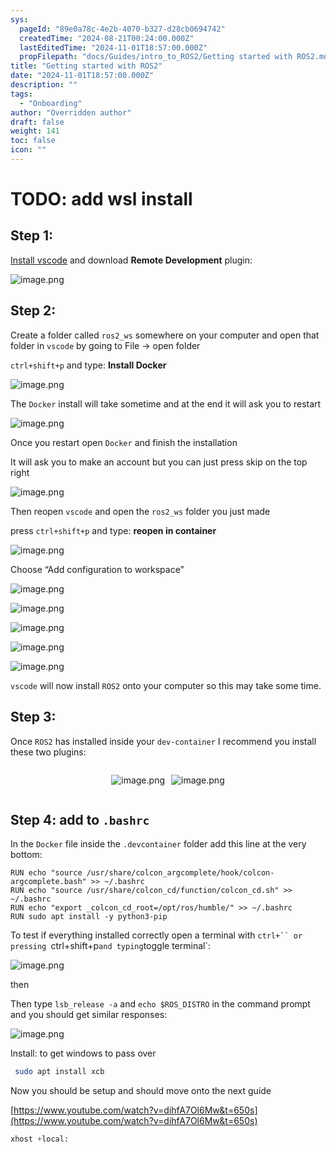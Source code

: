 ```yaml
---
sys:
  pageId: "89e0a78c-4e2b-4070-b327-d28cb0694742"
  createdTime: "2024-08-21T00:24:00.000Z"
  lastEditedTime: "2024-11-01T18:57:00.000Z"
  propFilepath: "docs/Guides/intro_to_ROS2/Getting started with ROS2.md"
title: "Getting started with ROS2"
date: "2024-11-01T18:57:00.000Z"
description: ""
tags:
  - "Onboarding"
author: "Overridden author"
draft: false
weight: 141
toc: false
icon: ""
---
```


# TODO: add wsl install

## Step 1:

[Install vscode](https://code.visualstudio.com/download) and download **Remote Development** plugin:

![image.png](https://prod-files-secure.s3.us-west-2.amazonaws.com/d518164a-d88e-44d1-a4ee-3adb3bd8bce0/efb52993-1881-4a40-b95e-6f020334f022/image.png?X-Amz-Algorithm=AWS4-HMAC-SHA256&X-Amz-Content-Sha256=UNSIGNED-PAYLOAD&X-Amz-Credential=ASIAZI2LB4667MTL6OOA%2F20250409%2Fus-west-2%2Fs3%2Faws4_request&X-Amz-Date=20250409T081221Z&X-Amz-Expires=3600&X-Amz-Security-Token=IQoJb3JpZ2luX2VjEBAaCXVzLXdlc3QtMiJGMEQCIBybXTnk8kX%2FU2LVXgsbREBYuPLONaZcmyp2P%2BlqJtqqAiBXWvvNeyiwTQoBfUEw57XbzRnHhiIYKUT%2FR2Pl4dmq1yqIBAiJ%2F%2F%2F%2F%2F%2F%2F%2F%2F%2F8BEAAaDDYzNzQyMzE4MzgwNSIMPvUUuqEPrpwj%2FL8ZKtwDOUeoKwYjunvP0dUY3ysl9j1hlYJQSNlDC7Agesv38NXHhxPw2yOs6bgQfi8aWHteWePck7v6kh7P0SUIlUxFtttv1L%2FoYiL5nvdQoqQXu1YISmGiHU35267BB%2FVDKXEhx3zKkyJZXGwA4F2xK%2BRuB%2BeG%2FSPLBkpr7GPiaE%2BbNHUc29%2BvoiQDlxAvSyrJulIgfpxsjRcKJOTwKXTWe9nCDHykANi8n%2BHjyib7YvrDD12L1dwa%2BcV6%2Fo5TwblaKObM%2BBYLxVRXJvpGJ040IXWu6pxkYyrzlcVrO7u1ngRsSsfMx7JAbcS8O7vGqxEadz2P2y9NjMPIb7HLKNcgrcFMphXkoCobL%2F0VEFmWT9CQe4Wu0LcOrnughxGul08aqOT3OFJy9h9WV6oZcTidm%2B7ygtVR%2BVZW6%2FRou8u99o60Zqsl9D4OM%2FoujjqQ1cQu51xylNgbjs2rKmwMorIRCIyQbg%2FtNVXrnYR1d9DlIu%2FTc7xFuOPXaB2WKTa%2B6uEcvX5bPqavpr5fxJpl9g6ol3ExNkHxHTeBNOGIwAeRFiPSrswOYQ1OdrGF0%2BQFOcAH%2BBnxnZc7VmRHM0f%2FiNAlGyijLi%2FTpxWj0D4JGCo4CKPqbwgwgtORLdbCxw28z3YwucrYvwY6pgHU2zPsmYUBVhjHQBx3TatHAoELSmd9%2FirYIVOSPF4Maoe8fSsdc6%2F0T8v5gloEwoC%2BQfo4NX6MgNUN8AZb%2FdUXcPHJNWdK3by3v8Vk%2Bq62hEUGu%2B3QlJocPhtTQPr19c4Sg3yxIibEsA0odFpKDYcQSNvHBqQCo9ookCVu03jrBHPCHQ9wftjvCdRhG9Qk7AD7UskBDe7eB7qxnf3oodlP8GSAwVeW&X-Amz-Signature=358becb3952b79e0312ab997449db3d1056f74099ae236b0c6da7c0d7d38390b&X-Amz-SignedHeaders=host&x-id=GetObject)

## Step 2:

Create a folder called `ros2_ws` somewhere on your computer and open that folder in `vscode` by going to File → open folder 

`ctrl+shift+p` and type: **Install Docker**

![image.png](https://prod-files-secure.s3.us-west-2.amazonaws.com/d518164a-d88e-44d1-a4ee-3adb3bd8bce0/2269dc0e-1cd5-47ff-bceb-c04ad9b2eab0/image.png?X-Amz-Algorithm=AWS4-HMAC-SHA256&X-Amz-Content-Sha256=UNSIGNED-PAYLOAD&X-Amz-Credential=ASIAZI2LB4667MTL6OOA%2F20250409%2Fus-west-2%2Fs3%2Faws4_request&X-Amz-Date=20250409T081221Z&X-Amz-Expires=3600&X-Amz-Security-Token=IQoJb3JpZ2luX2VjEBAaCXVzLXdlc3QtMiJGMEQCIBybXTnk8kX%2FU2LVXgsbREBYuPLONaZcmyp2P%2BlqJtqqAiBXWvvNeyiwTQoBfUEw57XbzRnHhiIYKUT%2FR2Pl4dmq1yqIBAiJ%2F%2F%2F%2F%2F%2F%2F%2F%2F%2F8BEAAaDDYzNzQyMzE4MzgwNSIMPvUUuqEPrpwj%2FL8ZKtwDOUeoKwYjunvP0dUY3ysl9j1hlYJQSNlDC7Agesv38NXHhxPw2yOs6bgQfi8aWHteWePck7v6kh7P0SUIlUxFtttv1L%2FoYiL5nvdQoqQXu1YISmGiHU35267BB%2FVDKXEhx3zKkyJZXGwA4F2xK%2BRuB%2BeG%2FSPLBkpr7GPiaE%2BbNHUc29%2BvoiQDlxAvSyrJulIgfpxsjRcKJOTwKXTWe9nCDHykANi8n%2BHjyib7YvrDD12L1dwa%2BcV6%2Fo5TwblaKObM%2BBYLxVRXJvpGJ040IXWu6pxkYyrzlcVrO7u1ngRsSsfMx7JAbcS8O7vGqxEadz2P2y9NjMPIb7HLKNcgrcFMphXkoCobL%2F0VEFmWT9CQe4Wu0LcOrnughxGul08aqOT3OFJy9h9WV6oZcTidm%2B7ygtVR%2BVZW6%2FRou8u99o60Zqsl9D4OM%2FoujjqQ1cQu51xylNgbjs2rKmwMorIRCIyQbg%2FtNVXrnYR1d9DlIu%2FTc7xFuOPXaB2WKTa%2B6uEcvX5bPqavpr5fxJpl9g6ol3ExNkHxHTeBNOGIwAeRFiPSrswOYQ1OdrGF0%2BQFOcAH%2BBnxnZc7VmRHM0f%2FiNAlGyijLi%2FTpxWj0D4JGCo4CKPqbwgwgtORLdbCxw28z3YwucrYvwY6pgHU2zPsmYUBVhjHQBx3TatHAoELSmd9%2FirYIVOSPF4Maoe8fSsdc6%2F0T8v5gloEwoC%2BQfo4NX6MgNUN8AZb%2FdUXcPHJNWdK3by3v8Vk%2Bq62hEUGu%2B3QlJocPhtTQPr19c4Sg3yxIibEsA0odFpKDYcQSNvHBqQCo9ookCVu03jrBHPCHQ9wftjvCdRhG9Qk7AD7UskBDe7eB7qxnf3oodlP8GSAwVeW&X-Amz-Signature=f09a9590d60ecd5a26fddfb7e53cc67375f776be21e5480d2017f63aa9140f3f&X-Amz-SignedHeaders=host&x-id=GetObject)

The `Docker` install will take sometime and at the end it will ask you to restart

![image.png](https://prod-files-secure.s3.us-west-2.amazonaws.com/d518164a-d88e-44d1-a4ee-3adb3bd8bce0/ed233f78-be33-4b1f-b89c-9c346c0e961e/image.png?X-Amz-Algorithm=AWS4-HMAC-SHA256&X-Amz-Content-Sha256=UNSIGNED-PAYLOAD&X-Amz-Credential=ASIAZI2LB4667MTL6OOA%2F20250409%2Fus-west-2%2Fs3%2Faws4_request&X-Amz-Date=20250409T081221Z&X-Amz-Expires=3600&X-Amz-Security-Token=IQoJb3JpZ2luX2VjEBAaCXVzLXdlc3QtMiJGMEQCIBybXTnk8kX%2FU2LVXgsbREBYuPLONaZcmyp2P%2BlqJtqqAiBXWvvNeyiwTQoBfUEw57XbzRnHhiIYKUT%2FR2Pl4dmq1yqIBAiJ%2F%2F%2F%2F%2F%2F%2F%2F%2F%2F8BEAAaDDYzNzQyMzE4MzgwNSIMPvUUuqEPrpwj%2FL8ZKtwDOUeoKwYjunvP0dUY3ysl9j1hlYJQSNlDC7Agesv38NXHhxPw2yOs6bgQfi8aWHteWePck7v6kh7P0SUIlUxFtttv1L%2FoYiL5nvdQoqQXu1YISmGiHU35267BB%2FVDKXEhx3zKkyJZXGwA4F2xK%2BRuB%2BeG%2FSPLBkpr7GPiaE%2BbNHUc29%2BvoiQDlxAvSyrJulIgfpxsjRcKJOTwKXTWe9nCDHykANi8n%2BHjyib7YvrDD12L1dwa%2BcV6%2Fo5TwblaKObM%2BBYLxVRXJvpGJ040IXWu6pxkYyrzlcVrO7u1ngRsSsfMx7JAbcS8O7vGqxEadz2P2y9NjMPIb7HLKNcgrcFMphXkoCobL%2F0VEFmWT9CQe4Wu0LcOrnughxGul08aqOT3OFJy9h9WV6oZcTidm%2B7ygtVR%2BVZW6%2FRou8u99o60Zqsl9D4OM%2FoujjqQ1cQu51xylNgbjs2rKmwMorIRCIyQbg%2FtNVXrnYR1d9DlIu%2FTc7xFuOPXaB2WKTa%2B6uEcvX5bPqavpr5fxJpl9g6ol3ExNkHxHTeBNOGIwAeRFiPSrswOYQ1OdrGF0%2BQFOcAH%2BBnxnZc7VmRHM0f%2FiNAlGyijLi%2FTpxWj0D4JGCo4CKPqbwgwgtORLdbCxw28z3YwucrYvwY6pgHU2zPsmYUBVhjHQBx3TatHAoELSmd9%2FirYIVOSPF4Maoe8fSsdc6%2F0T8v5gloEwoC%2BQfo4NX6MgNUN8AZb%2FdUXcPHJNWdK3by3v8Vk%2Bq62hEUGu%2B3QlJocPhtTQPr19c4Sg3yxIibEsA0odFpKDYcQSNvHBqQCo9ookCVu03jrBHPCHQ9wftjvCdRhG9Qk7AD7UskBDe7eB7qxnf3oodlP8GSAwVeW&X-Amz-Signature=5d0904ba57645241c05e6ad80541c10d2a54de4644cf154bc701fd05e8a991ca&X-Amz-SignedHeaders=host&x-id=GetObject)

Once you restart open `Docker` and finish the installation

It will ask you to make an account but you can just press skip on the top right

![image.png](https://prod-files-secure.s3.us-west-2.amazonaws.com/d518164a-d88e-44d1-a4ee-3adb3bd8bce0/21010ad9-1659-4fd9-9f59-9932a09b2a3d/image.png?X-Amz-Algorithm=AWS4-HMAC-SHA256&X-Amz-Content-Sha256=UNSIGNED-PAYLOAD&X-Amz-Credential=ASIAZI2LB4667MTL6OOA%2F20250409%2Fus-west-2%2Fs3%2Faws4_request&X-Amz-Date=20250409T081221Z&X-Amz-Expires=3600&X-Amz-Security-Token=IQoJb3JpZ2luX2VjEBAaCXVzLXdlc3QtMiJGMEQCIBybXTnk8kX%2FU2LVXgsbREBYuPLONaZcmyp2P%2BlqJtqqAiBXWvvNeyiwTQoBfUEw57XbzRnHhiIYKUT%2FR2Pl4dmq1yqIBAiJ%2F%2F%2F%2F%2F%2F%2F%2F%2F%2F8BEAAaDDYzNzQyMzE4MzgwNSIMPvUUuqEPrpwj%2FL8ZKtwDOUeoKwYjunvP0dUY3ysl9j1hlYJQSNlDC7Agesv38NXHhxPw2yOs6bgQfi8aWHteWePck7v6kh7P0SUIlUxFtttv1L%2FoYiL5nvdQoqQXu1YISmGiHU35267BB%2FVDKXEhx3zKkyJZXGwA4F2xK%2BRuB%2BeG%2FSPLBkpr7GPiaE%2BbNHUc29%2BvoiQDlxAvSyrJulIgfpxsjRcKJOTwKXTWe9nCDHykANi8n%2BHjyib7YvrDD12L1dwa%2BcV6%2Fo5TwblaKObM%2BBYLxVRXJvpGJ040IXWu6pxkYyrzlcVrO7u1ngRsSsfMx7JAbcS8O7vGqxEadz2P2y9NjMPIb7HLKNcgrcFMphXkoCobL%2F0VEFmWT9CQe4Wu0LcOrnughxGul08aqOT3OFJy9h9WV6oZcTidm%2B7ygtVR%2BVZW6%2FRou8u99o60Zqsl9D4OM%2FoujjqQ1cQu51xylNgbjs2rKmwMorIRCIyQbg%2FtNVXrnYR1d9DlIu%2FTc7xFuOPXaB2WKTa%2B6uEcvX5bPqavpr5fxJpl9g6ol3ExNkHxHTeBNOGIwAeRFiPSrswOYQ1OdrGF0%2BQFOcAH%2BBnxnZc7VmRHM0f%2FiNAlGyijLi%2FTpxWj0D4JGCo4CKPqbwgwgtORLdbCxw28z3YwucrYvwY6pgHU2zPsmYUBVhjHQBx3TatHAoELSmd9%2FirYIVOSPF4Maoe8fSsdc6%2F0T8v5gloEwoC%2BQfo4NX6MgNUN8AZb%2FdUXcPHJNWdK3by3v8Vk%2Bq62hEUGu%2B3QlJocPhtTQPr19c4Sg3yxIibEsA0odFpKDYcQSNvHBqQCo9ookCVu03jrBHPCHQ9wftjvCdRhG9Qk7AD7UskBDe7eB7qxnf3oodlP8GSAwVeW&X-Amz-Signature=c662f39b9a8492a479a8dd880c7f45751db672be3c654c1ae50ce166688901a3&X-Amz-SignedHeaders=host&x-id=GetObject)

Then reopen `vscode` and open the `ros2_ws` folder you just made

press `ctrl+shift+p` and type: **reopen in container**

![image.png](https://prod-files-secure.s3.us-west-2.amazonaws.com/d518164a-d88e-44d1-a4ee-3adb3bd8bce0/4e93b8c2-41ad-488c-8095-c74205196118/image.png?X-Amz-Algorithm=AWS4-HMAC-SHA256&X-Amz-Content-Sha256=UNSIGNED-PAYLOAD&X-Amz-Credential=ASIAZI2LB4667MTL6OOA%2F20250409%2Fus-west-2%2Fs3%2Faws4_request&X-Amz-Date=20250409T081221Z&X-Amz-Expires=3600&X-Amz-Security-Token=IQoJb3JpZ2luX2VjEBAaCXVzLXdlc3QtMiJGMEQCIBybXTnk8kX%2FU2LVXgsbREBYuPLONaZcmyp2P%2BlqJtqqAiBXWvvNeyiwTQoBfUEw57XbzRnHhiIYKUT%2FR2Pl4dmq1yqIBAiJ%2F%2F%2F%2F%2F%2F%2F%2F%2F%2F8BEAAaDDYzNzQyMzE4MzgwNSIMPvUUuqEPrpwj%2FL8ZKtwDOUeoKwYjunvP0dUY3ysl9j1hlYJQSNlDC7Agesv38NXHhxPw2yOs6bgQfi8aWHteWePck7v6kh7P0SUIlUxFtttv1L%2FoYiL5nvdQoqQXu1YISmGiHU35267BB%2FVDKXEhx3zKkyJZXGwA4F2xK%2BRuB%2BeG%2FSPLBkpr7GPiaE%2BbNHUc29%2BvoiQDlxAvSyrJulIgfpxsjRcKJOTwKXTWe9nCDHykANi8n%2BHjyib7YvrDD12L1dwa%2BcV6%2Fo5TwblaKObM%2BBYLxVRXJvpGJ040IXWu6pxkYyrzlcVrO7u1ngRsSsfMx7JAbcS8O7vGqxEadz2P2y9NjMPIb7HLKNcgrcFMphXkoCobL%2F0VEFmWT9CQe4Wu0LcOrnughxGul08aqOT3OFJy9h9WV6oZcTidm%2B7ygtVR%2BVZW6%2FRou8u99o60Zqsl9D4OM%2FoujjqQ1cQu51xylNgbjs2rKmwMorIRCIyQbg%2FtNVXrnYR1d9DlIu%2FTc7xFuOPXaB2WKTa%2B6uEcvX5bPqavpr5fxJpl9g6ol3ExNkHxHTeBNOGIwAeRFiPSrswOYQ1OdrGF0%2BQFOcAH%2BBnxnZc7VmRHM0f%2FiNAlGyijLi%2FTpxWj0D4JGCo4CKPqbwgwgtORLdbCxw28z3YwucrYvwY6pgHU2zPsmYUBVhjHQBx3TatHAoELSmd9%2FirYIVOSPF4Maoe8fSsdc6%2F0T8v5gloEwoC%2BQfo4NX6MgNUN8AZb%2FdUXcPHJNWdK3by3v8Vk%2Bq62hEUGu%2B3QlJocPhtTQPr19c4Sg3yxIibEsA0odFpKDYcQSNvHBqQCo9ookCVu03jrBHPCHQ9wftjvCdRhG9Qk7AD7UskBDe7eB7qxnf3oodlP8GSAwVeW&X-Amz-Signature=62264753998440520d46fd0b0cdf62274e4aea49428d53ce2e464193ca044dc1&X-Amz-SignedHeaders=host&x-id=GetObject)

Choose “Add configuration to workspace”

![image.png](https://prod-files-secure.s3.us-west-2.amazonaws.com/d518164a-d88e-44d1-a4ee-3adb3bd8bce0/9560b282-5060-4989-ba37-97e7b2c22476/image.png?X-Amz-Algorithm=AWS4-HMAC-SHA256&X-Amz-Content-Sha256=UNSIGNED-PAYLOAD&X-Amz-Credential=ASIAZI2LB4667MTL6OOA%2F20250409%2Fus-west-2%2Fs3%2Faws4_request&X-Amz-Date=20250409T081221Z&X-Amz-Expires=3600&X-Amz-Security-Token=IQoJb3JpZ2luX2VjEBAaCXVzLXdlc3QtMiJGMEQCIBybXTnk8kX%2FU2LVXgsbREBYuPLONaZcmyp2P%2BlqJtqqAiBXWvvNeyiwTQoBfUEw57XbzRnHhiIYKUT%2FR2Pl4dmq1yqIBAiJ%2F%2F%2F%2F%2F%2F%2F%2F%2F%2F8BEAAaDDYzNzQyMzE4MzgwNSIMPvUUuqEPrpwj%2FL8ZKtwDOUeoKwYjunvP0dUY3ysl9j1hlYJQSNlDC7Agesv38NXHhxPw2yOs6bgQfi8aWHteWePck7v6kh7P0SUIlUxFtttv1L%2FoYiL5nvdQoqQXu1YISmGiHU35267BB%2FVDKXEhx3zKkyJZXGwA4F2xK%2BRuB%2BeG%2FSPLBkpr7GPiaE%2BbNHUc29%2BvoiQDlxAvSyrJulIgfpxsjRcKJOTwKXTWe9nCDHykANi8n%2BHjyib7YvrDD12L1dwa%2BcV6%2Fo5TwblaKObM%2BBYLxVRXJvpGJ040IXWu6pxkYyrzlcVrO7u1ngRsSsfMx7JAbcS8O7vGqxEadz2P2y9NjMPIb7HLKNcgrcFMphXkoCobL%2F0VEFmWT9CQe4Wu0LcOrnughxGul08aqOT3OFJy9h9WV6oZcTidm%2B7ygtVR%2BVZW6%2FRou8u99o60Zqsl9D4OM%2FoujjqQ1cQu51xylNgbjs2rKmwMorIRCIyQbg%2FtNVXrnYR1d9DlIu%2FTc7xFuOPXaB2WKTa%2B6uEcvX5bPqavpr5fxJpl9g6ol3ExNkHxHTeBNOGIwAeRFiPSrswOYQ1OdrGF0%2BQFOcAH%2BBnxnZc7VmRHM0f%2FiNAlGyijLi%2FTpxWj0D4JGCo4CKPqbwgwgtORLdbCxw28z3YwucrYvwY6pgHU2zPsmYUBVhjHQBx3TatHAoELSmd9%2FirYIVOSPF4Maoe8fSsdc6%2F0T8v5gloEwoC%2BQfo4NX6MgNUN8AZb%2FdUXcPHJNWdK3by3v8Vk%2Bq62hEUGu%2B3QlJocPhtTQPr19c4Sg3yxIibEsA0odFpKDYcQSNvHBqQCo9ookCVu03jrBHPCHQ9wftjvCdRhG9Qk7AD7UskBDe7eB7qxnf3oodlP8GSAwVeW&X-Amz-Signature=8caee461ccaaf23ae8f25ffa331840ed22541d18c0fd8578d8c93732432736e3&X-Amz-SignedHeaders=host&x-id=GetObject)

![image.png](https://prod-files-secure.s3.us-west-2.amazonaws.com/d518164a-d88e-44d1-a4ee-3adb3bd8bce0/2ee63f81-886b-48e8-a553-dc6e5eac99e4/image.png?X-Amz-Algorithm=AWS4-HMAC-SHA256&X-Amz-Content-Sha256=UNSIGNED-PAYLOAD&X-Amz-Credential=ASIAZI2LB4667MTL6OOA%2F20250409%2Fus-west-2%2Fs3%2Faws4_request&X-Amz-Date=20250409T081221Z&X-Amz-Expires=3600&X-Amz-Security-Token=IQoJb3JpZ2luX2VjEBAaCXVzLXdlc3QtMiJGMEQCIBybXTnk8kX%2FU2LVXgsbREBYuPLONaZcmyp2P%2BlqJtqqAiBXWvvNeyiwTQoBfUEw57XbzRnHhiIYKUT%2FR2Pl4dmq1yqIBAiJ%2F%2F%2F%2F%2F%2F%2F%2F%2F%2F8BEAAaDDYzNzQyMzE4MzgwNSIMPvUUuqEPrpwj%2FL8ZKtwDOUeoKwYjunvP0dUY3ysl9j1hlYJQSNlDC7Agesv38NXHhxPw2yOs6bgQfi8aWHteWePck7v6kh7P0SUIlUxFtttv1L%2FoYiL5nvdQoqQXu1YISmGiHU35267BB%2FVDKXEhx3zKkyJZXGwA4F2xK%2BRuB%2BeG%2FSPLBkpr7GPiaE%2BbNHUc29%2BvoiQDlxAvSyrJulIgfpxsjRcKJOTwKXTWe9nCDHykANi8n%2BHjyib7YvrDD12L1dwa%2BcV6%2Fo5TwblaKObM%2BBYLxVRXJvpGJ040IXWu6pxkYyrzlcVrO7u1ngRsSsfMx7JAbcS8O7vGqxEadz2P2y9NjMPIb7HLKNcgrcFMphXkoCobL%2F0VEFmWT9CQe4Wu0LcOrnughxGul08aqOT3OFJy9h9WV6oZcTidm%2B7ygtVR%2BVZW6%2FRou8u99o60Zqsl9D4OM%2FoujjqQ1cQu51xylNgbjs2rKmwMorIRCIyQbg%2FtNVXrnYR1d9DlIu%2FTc7xFuOPXaB2WKTa%2B6uEcvX5bPqavpr5fxJpl9g6ol3ExNkHxHTeBNOGIwAeRFiPSrswOYQ1OdrGF0%2BQFOcAH%2BBnxnZc7VmRHM0f%2FiNAlGyijLi%2FTpxWj0D4JGCo4CKPqbwgwgtORLdbCxw28z3YwucrYvwY6pgHU2zPsmYUBVhjHQBx3TatHAoELSmd9%2FirYIVOSPF4Maoe8fSsdc6%2F0T8v5gloEwoC%2BQfo4NX6MgNUN8AZb%2FdUXcPHJNWdK3by3v8Vk%2Bq62hEUGu%2B3QlJocPhtTQPr19c4Sg3yxIibEsA0odFpKDYcQSNvHBqQCo9ookCVu03jrBHPCHQ9wftjvCdRhG9Qk7AD7UskBDe7eB7qxnf3oodlP8GSAwVeW&X-Amz-Signature=dd519992afa0f6a69ebde73d34191f62079a801e0a67bd7b1e92fcde52eac80b&X-Amz-SignedHeaders=host&x-id=GetObject)

![image.png](https://prod-files-secure.s3.us-west-2.amazonaws.com/d518164a-d88e-44d1-a4ee-3adb3bd8bce0/ae1580b2-b048-407e-aed9-b584224a7a04/image.png?X-Amz-Algorithm=AWS4-HMAC-SHA256&X-Amz-Content-Sha256=UNSIGNED-PAYLOAD&X-Amz-Credential=ASIAZI2LB4667MTL6OOA%2F20250409%2Fus-west-2%2Fs3%2Faws4_request&X-Amz-Date=20250409T081221Z&X-Amz-Expires=3600&X-Amz-Security-Token=IQoJb3JpZ2luX2VjEBAaCXVzLXdlc3QtMiJGMEQCIBybXTnk8kX%2FU2LVXgsbREBYuPLONaZcmyp2P%2BlqJtqqAiBXWvvNeyiwTQoBfUEw57XbzRnHhiIYKUT%2FR2Pl4dmq1yqIBAiJ%2F%2F%2F%2F%2F%2F%2F%2F%2F%2F8BEAAaDDYzNzQyMzE4MzgwNSIMPvUUuqEPrpwj%2FL8ZKtwDOUeoKwYjunvP0dUY3ysl9j1hlYJQSNlDC7Agesv38NXHhxPw2yOs6bgQfi8aWHteWePck7v6kh7P0SUIlUxFtttv1L%2FoYiL5nvdQoqQXu1YISmGiHU35267BB%2FVDKXEhx3zKkyJZXGwA4F2xK%2BRuB%2BeG%2FSPLBkpr7GPiaE%2BbNHUc29%2BvoiQDlxAvSyrJulIgfpxsjRcKJOTwKXTWe9nCDHykANi8n%2BHjyib7YvrDD12L1dwa%2BcV6%2Fo5TwblaKObM%2BBYLxVRXJvpGJ040IXWu6pxkYyrzlcVrO7u1ngRsSsfMx7JAbcS8O7vGqxEadz2P2y9NjMPIb7HLKNcgrcFMphXkoCobL%2F0VEFmWT9CQe4Wu0LcOrnughxGul08aqOT3OFJy9h9WV6oZcTidm%2B7ygtVR%2BVZW6%2FRou8u99o60Zqsl9D4OM%2FoujjqQ1cQu51xylNgbjs2rKmwMorIRCIyQbg%2FtNVXrnYR1d9DlIu%2FTc7xFuOPXaB2WKTa%2B6uEcvX5bPqavpr5fxJpl9g6ol3ExNkHxHTeBNOGIwAeRFiPSrswOYQ1OdrGF0%2BQFOcAH%2BBnxnZc7VmRHM0f%2FiNAlGyijLi%2FTpxWj0D4JGCo4CKPqbwgwgtORLdbCxw28z3YwucrYvwY6pgHU2zPsmYUBVhjHQBx3TatHAoELSmd9%2FirYIVOSPF4Maoe8fSsdc6%2F0T8v5gloEwoC%2BQfo4NX6MgNUN8AZb%2FdUXcPHJNWdK3by3v8Vk%2Bq62hEUGu%2B3QlJocPhtTQPr19c4Sg3yxIibEsA0odFpKDYcQSNvHBqQCo9ookCVu03jrBHPCHQ9wftjvCdRhG9Qk7AD7UskBDe7eB7qxnf3oodlP8GSAwVeW&X-Amz-Signature=273403107b06f3b32bbd490ac85c68a90514db47d4ff63887fa4eaf7fcb6fc08&X-Amz-SignedHeaders=host&x-id=GetObject)

![image.png](https://prod-files-secure.s3.us-west-2.amazonaws.com/d518164a-d88e-44d1-a4ee-3adb3bd8bce0/53255b28-f75e-430f-b9e3-c0ac8577e42b/image.png?X-Amz-Algorithm=AWS4-HMAC-SHA256&X-Amz-Content-Sha256=UNSIGNED-PAYLOAD&X-Amz-Credential=ASIAZI2LB4667MTL6OOA%2F20250409%2Fus-west-2%2Fs3%2Faws4_request&X-Amz-Date=20250409T081221Z&X-Amz-Expires=3600&X-Amz-Security-Token=IQoJb3JpZ2luX2VjEBAaCXVzLXdlc3QtMiJGMEQCIBybXTnk8kX%2FU2LVXgsbREBYuPLONaZcmyp2P%2BlqJtqqAiBXWvvNeyiwTQoBfUEw57XbzRnHhiIYKUT%2FR2Pl4dmq1yqIBAiJ%2F%2F%2F%2F%2F%2F%2F%2F%2F%2F8BEAAaDDYzNzQyMzE4MzgwNSIMPvUUuqEPrpwj%2FL8ZKtwDOUeoKwYjunvP0dUY3ysl9j1hlYJQSNlDC7Agesv38NXHhxPw2yOs6bgQfi8aWHteWePck7v6kh7P0SUIlUxFtttv1L%2FoYiL5nvdQoqQXu1YISmGiHU35267BB%2FVDKXEhx3zKkyJZXGwA4F2xK%2BRuB%2BeG%2FSPLBkpr7GPiaE%2BbNHUc29%2BvoiQDlxAvSyrJulIgfpxsjRcKJOTwKXTWe9nCDHykANi8n%2BHjyib7YvrDD12L1dwa%2BcV6%2Fo5TwblaKObM%2BBYLxVRXJvpGJ040IXWu6pxkYyrzlcVrO7u1ngRsSsfMx7JAbcS8O7vGqxEadz2P2y9NjMPIb7HLKNcgrcFMphXkoCobL%2F0VEFmWT9CQe4Wu0LcOrnughxGul08aqOT3OFJy9h9WV6oZcTidm%2B7ygtVR%2BVZW6%2FRou8u99o60Zqsl9D4OM%2FoujjqQ1cQu51xylNgbjs2rKmwMorIRCIyQbg%2FtNVXrnYR1d9DlIu%2FTc7xFuOPXaB2WKTa%2B6uEcvX5bPqavpr5fxJpl9g6ol3ExNkHxHTeBNOGIwAeRFiPSrswOYQ1OdrGF0%2BQFOcAH%2BBnxnZc7VmRHM0f%2FiNAlGyijLi%2FTpxWj0D4JGCo4CKPqbwgwgtORLdbCxw28z3YwucrYvwY6pgHU2zPsmYUBVhjHQBx3TatHAoELSmd9%2FirYIVOSPF4Maoe8fSsdc6%2F0T8v5gloEwoC%2BQfo4NX6MgNUN8AZb%2FdUXcPHJNWdK3by3v8Vk%2Bq62hEUGu%2B3QlJocPhtTQPr19c4Sg3yxIibEsA0odFpKDYcQSNvHBqQCo9ookCVu03jrBHPCHQ9wftjvCdRhG9Qk7AD7UskBDe7eB7qxnf3oodlP8GSAwVeW&X-Amz-Signature=47a440a2629a8d7ca0e8b58f6a3ead29b89de75c3c6670c2270c243297f5e714&X-Amz-SignedHeaders=host&x-id=GetObject)

![image.png](https://prod-files-secure.s3.us-west-2.amazonaws.com/d518164a-d88e-44d1-a4ee-3adb3bd8bce0/7c562767-5af9-4ffb-97d1-327bcdf4ee00/image.png?X-Amz-Algorithm=AWS4-HMAC-SHA256&X-Amz-Content-Sha256=UNSIGNED-PAYLOAD&X-Amz-Credential=ASIAZI2LB4667MTL6OOA%2F20250409%2Fus-west-2%2Fs3%2Faws4_request&X-Amz-Date=20250409T081221Z&X-Amz-Expires=3600&X-Amz-Security-Token=IQoJb3JpZ2luX2VjEBAaCXVzLXdlc3QtMiJGMEQCIBybXTnk8kX%2FU2LVXgsbREBYuPLONaZcmyp2P%2BlqJtqqAiBXWvvNeyiwTQoBfUEw57XbzRnHhiIYKUT%2FR2Pl4dmq1yqIBAiJ%2F%2F%2F%2F%2F%2F%2F%2F%2F%2F8BEAAaDDYzNzQyMzE4MzgwNSIMPvUUuqEPrpwj%2FL8ZKtwDOUeoKwYjunvP0dUY3ysl9j1hlYJQSNlDC7Agesv38NXHhxPw2yOs6bgQfi8aWHteWePck7v6kh7P0SUIlUxFtttv1L%2FoYiL5nvdQoqQXu1YISmGiHU35267BB%2FVDKXEhx3zKkyJZXGwA4F2xK%2BRuB%2BeG%2FSPLBkpr7GPiaE%2BbNHUc29%2BvoiQDlxAvSyrJulIgfpxsjRcKJOTwKXTWe9nCDHykANi8n%2BHjyib7YvrDD12L1dwa%2BcV6%2Fo5TwblaKObM%2BBYLxVRXJvpGJ040IXWu6pxkYyrzlcVrO7u1ngRsSsfMx7JAbcS8O7vGqxEadz2P2y9NjMPIb7HLKNcgrcFMphXkoCobL%2F0VEFmWT9CQe4Wu0LcOrnughxGul08aqOT3OFJy9h9WV6oZcTidm%2B7ygtVR%2BVZW6%2FRou8u99o60Zqsl9D4OM%2FoujjqQ1cQu51xylNgbjs2rKmwMorIRCIyQbg%2FtNVXrnYR1d9DlIu%2FTc7xFuOPXaB2WKTa%2B6uEcvX5bPqavpr5fxJpl9g6ol3ExNkHxHTeBNOGIwAeRFiPSrswOYQ1OdrGF0%2BQFOcAH%2BBnxnZc7VmRHM0f%2FiNAlGyijLi%2FTpxWj0D4JGCo4CKPqbwgwgtORLdbCxw28z3YwucrYvwY6pgHU2zPsmYUBVhjHQBx3TatHAoELSmd9%2FirYIVOSPF4Maoe8fSsdc6%2F0T8v5gloEwoC%2BQfo4NX6MgNUN8AZb%2FdUXcPHJNWdK3by3v8Vk%2Bq62hEUGu%2B3QlJocPhtTQPr19c4Sg3yxIibEsA0odFpKDYcQSNvHBqQCo9ookCVu03jrBHPCHQ9wftjvCdRhG9Qk7AD7UskBDe7eB7qxnf3oodlP8GSAwVeW&X-Amz-Signature=58d6a7493842c0bf2eb8e41e2ed79a3b41d5316c301f104bed6fd34c37dc39f4&X-Amz-SignedHeaders=host&x-id=GetObject)

`vscode` will now install `ROS2` onto your computer so this may take some time.

## Step 3:

Once `ROS2` has installed inside your `dev-container` I recommend you install these two plugins:

<div style="display: flex;flex-direction: row; column-gap:10px; max-width: 630px;justify-content: center;">
<div>

![image.png](https://prod-files-secure.s3.us-west-2.amazonaws.com/d518164a-d88e-44d1-a4ee-3adb3bd8bce0/3fc3d550-5a54-4ba1-ba6b-faa01cdb7369/image.png?X-Amz-Algorithm=AWS4-HMAC-SHA256&X-Amz-Content-Sha256=UNSIGNED-PAYLOAD&X-Amz-Credential=ASIAZI2LB466ZDCESWDR%2F20250409%2Fus-west-2%2Fs3%2Faws4_request&X-Amz-Date=20250409T081225Z&X-Amz-Expires=3600&X-Amz-Security-Token=IQoJb3JpZ2luX2VjEBAaCXVzLXdlc3QtMiJHMEUCIAwei6bwwjKt4ct4RS7IOeVoDGV0CR0eUANJwtFh2RnoAiEAoB70AdWGvNGU7jsIi9YdBeXpM41epz4oUlcTGt7UVmYqiAQIif%2F%2F%2F%2F%2F%2F%2F%2F%2F%2FARAAGgw2Mzc0MjMxODM4MDUiDDVandb5qyH5G92n4SrcAyD4P2oaT4PtHhtsGlf9KkMYydUz3f3NkQq3rN3FdTOPbjW%2BDEnmKNpLM4TG9iqjWUrXy4WG8Gn8ccP4VjanYj5Y5jILd%2BZwWrOsNI6mlFC7tl5nilKu5j2uy4IYv%2F%2FGhbhbQOCaoxVDjDbOI4aUdZT520vfbefZc%2F6usXz75Sa2bVqE2noaJeW7094qXslMX2mvWWsLn1Ym9QTfhk8KN0oyi66AvIuFhe1DwW4V0V%2BfotUgsrNsLO6JvX%2BgCWJbKl0frbt6r9s%2B2kjwpQbsaKAad%2F0bPgfgCDiHRowu%2BEg3AIuaG46z7VIW9gTEL16HY4xlxFB9k7rgRZLGHADm0Hb0s8O%2F1SxZdhSwrJZx86s17XfbTJ7zk2ItZHSkgVKuPzd8EFpftElVlRvOPhS8BOdF4IGiMNALSpwKN%2FCtDX6z5Z9wNLWcjLnTFX%2F6Ns0sFOa%2FDkM1u5EsVjMbuNvALraC6hMQKQCJkudGt7PqmKO7TNAf84Bey%2BiIlOUi8gP6Vhieu9vzbN826ehxMMygVxVHYBOFwStBv%2FHhI6ZCjE1774PteEYrlQuPvWEHVM%2BeCcWWFNYgBwEQbbxVTPklXD5d9tMqOdrcxudFPyWJhc2kwPE2b%2FTx%2F69AVCY0MLLK2L8GOqUBlUgTiIDWHimqGnbknCfJc7DtVGPLcUVMbJxpwscjhot8MRTGaFNL7NUqOEnVpQe48Z7vgWcvXNOvj1HR6E9IvzLn6knicEbeHr805yDB5H3VU8wpYXBvhVSJRguXUVKoKuAG9PFi9B72QVga6ECmob1h%2BnrEFeaWo0i%2BcdmNcmgJPzH0i%2FGCrrb0OVAzFArbjjGuJi5IBfOBsTf5wT%2Bl0%2BhRoWrJ&X-Amz-Signature=0bc20e4632f527da97967a18621c0d11da592d712c2b651ef38de92916cbc487&X-Amz-SignedHeaders=host&x-id=GetObject)

</div>
<div>

![image.png](https://prod-files-secure.s3.us-west-2.amazonaws.com/d518164a-d88e-44d1-a4ee-3adb3bd8bce0/d994cc66-13c2-4093-a5a3-f84cf4601a82/image.png?X-Amz-Algorithm=AWS4-HMAC-SHA256&X-Amz-Content-Sha256=UNSIGNED-PAYLOAD&X-Amz-Credential=ASIAZI2LB4667XPMBQ3U%2F20250409%2Fus-west-2%2Fs3%2Faws4_request&X-Amz-Date=20250409T081225Z&X-Amz-Expires=3600&X-Amz-Security-Token=IQoJb3JpZ2luX2VjEBAaCXVzLXdlc3QtMiJHMEUCIQDzeQ%2BOJ9GZSvERuCZx0H2WyLQgUZLUlMu7lMDkqRuE2wIgcF%2F%2FWao%2F8A3vJi7fqB6erdh3JIXjYfC3xhVxFa6ekXoqiAQIif%2F%2F%2F%2F%2F%2F%2F%2F%2F%2FARAAGgw2Mzc0MjMxODM4MDUiDF6GrOiwt6cmfIPxsSrcA1uX9Ymbf8fhM4s4xako7PApqGxDYxAJk1ESSO0r0zICKFz7gCAadI3d5EALSQ3me5%2FReLZJ0SV6rU0jdbwo1IeRk9KNUKZxZoNR76%2BCxNPhHxBpO%2FuWb7tilXBuF0yJyXzzTOqEqRnGh504wTTg5UAa5BAPVmXMbZQvtcLgroC9nhYenmuFP9oc7V5EtqW1vsuDTw5PE5aUv38XX%2B2jwVYVKzC0pAtfd%2B3%2BbbfejCke1098NXZPl3LAipjXHSTeDM%2Fd2tDWNu7FK2Y8VZJcm2TF8a9d0H8tEB2i%2B1bjuJfUJTqXFpiJKD1NR0bPCvj8Il9yjIeIaVznF24MyodjrnMsxoBCU8oZmlqdas6a3UF5X689%2BOQzVhbwaEiEYLhSLJHMeIwRKskYd6zBY38MPO3IZ0YfkEihLFRShtewF8mBAItsIxPnGyjo7h9v6WAy6aPOfOocr%2FDBfV1jfk%2FuNbhRE0fcOp%2F4%2BzdkcRCZ4YyXI30pQHFj8SfNi22bLsCH5QuSJeKnmNg43JJjnRe9s374pmw1GQt8gT3Z9FVhNLmbNsvuXB5tjiPyQw0qEUNjazl5Pr38Z0%2FLFlB75gEZjax0519WReuWhUK2uB3zNUq1rjp6wX8xMmQAuD57MJTL2L8GOqUBHx8DnfYLW%2FKCIs96%2BUVl06Ypr3f4Hm3OpUEVlCHFAkpHoXuQNo2jIinBlEL3airIZD0R%2FqQAWrB0tuqC3iyVy3SRXEQDD7BN%2BZBdHXqlc0KZiCnzzZ4RYmJxMU1cmfZUeOk%2BMMa5FPy57X%2Bia5hCPgNgE0n%2BL%2Fd66B3M7c2dTSOQTfeJHDoP4jskgodS%2B%2BtprX7mDNXxV%2BZNwrOpiwX78oNYjSGE&X-Amz-Signature=71ae971e8f16253990e45f53f3d508825fc6d29bf814fe0ee99781dc7f3a5441&X-Amz-SignedHeaders=host&x-id=GetObject)

</div>
</div>

## Step 4: add to `.bashrc`

In the `Docker` file inside the `.devcontainer` folder add this line at the very bottom: 

```docker
RUN echo "source /usr/share/colcon_argcomplete/hook/colcon-argcomplete.bash" >> ~/.bashrc
RUN echo "source /usr/share/colcon_cd/function/colcon_cd.sh" >> ~/.bashrc
RUN echo "export _colcon_cd_root=/opt/ros/humble/" >> ~/.bashrc
RUN sudo apt install -y python3-pip 
```

To test if everything installed correctly open a terminal with `ctrl+`` or pressing `ctrl+shift+p` and typing `toggle terminal`:

![image.png](https://prod-files-secure.s3.us-west-2.amazonaws.com/d518164a-d88e-44d1-a4ee-3adb3bd8bce0/6a4943d8-b04e-4c02-9a58-775f3384d1a5/image.png?X-Amz-Algorithm=AWS4-HMAC-SHA256&X-Amz-Content-Sha256=UNSIGNED-PAYLOAD&X-Amz-Credential=ASIAZI2LB4667MTL6OOA%2F20250409%2Fus-west-2%2Fs3%2Faws4_request&X-Amz-Date=20250409T081221Z&X-Amz-Expires=3600&X-Amz-Security-Token=IQoJb3JpZ2luX2VjEBAaCXVzLXdlc3QtMiJGMEQCIBybXTnk8kX%2FU2LVXgsbREBYuPLONaZcmyp2P%2BlqJtqqAiBXWvvNeyiwTQoBfUEw57XbzRnHhiIYKUT%2FR2Pl4dmq1yqIBAiJ%2F%2F%2F%2F%2F%2F%2F%2F%2F%2F8BEAAaDDYzNzQyMzE4MzgwNSIMPvUUuqEPrpwj%2FL8ZKtwDOUeoKwYjunvP0dUY3ysl9j1hlYJQSNlDC7Agesv38NXHhxPw2yOs6bgQfi8aWHteWePck7v6kh7P0SUIlUxFtttv1L%2FoYiL5nvdQoqQXu1YISmGiHU35267BB%2FVDKXEhx3zKkyJZXGwA4F2xK%2BRuB%2BeG%2FSPLBkpr7GPiaE%2BbNHUc29%2BvoiQDlxAvSyrJulIgfpxsjRcKJOTwKXTWe9nCDHykANi8n%2BHjyib7YvrDD12L1dwa%2BcV6%2Fo5TwblaKObM%2BBYLxVRXJvpGJ040IXWu6pxkYyrzlcVrO7u1ngRsSsfMx7JAbcS8O7vGqxEadz2P2y9NjMPIb7HLKNcgrcFMphXkoCobL%2F0VEFmWT9CQe4Wu0LcOrnughxGul08aqOT3OFJy9h9WV6oZcTidm%2B7ygtVR%2BVZW6%2FRou8u99o60Zqsl9D4OM%2FoujjqQ1cQu51xylNgbjs2rKmwMorIRCIyQbg%2FtNVXrnYR1d9DlIu%2FTc7xFuOPXaB2WKTa%2B6uEcvX5bPqavpr5fxJpl9g6ol3ExNkHxHTeBNOGIwAeRFiPSrswOYQ1OdrGF0%2BQFOcAH%2BBnxnZc7VmRHM0f%2FiNAlGyijLi%2FTpxWj0D4JGCo4CKPqbwgwgtORLdbCxw28z3YwucrYvwY6pgHU2zPsmYUBVhjHQBx3TatHAoELSmd9%2FirYIVOSPF4Maoe8fSsdc6%2F0T8v5gloEwoC%2BQfo4NX6MgNUN8AZb%2FdUXcPHJNWdK3by3v8Vk%2Bq62hEUGu%2B3QlJocPhtTQPr19c4Sg3yxIibEsA0odFpKDYcQSNvHBqQCo9ookCVu03jrBHPCHQ9wftjvCdRhG9Qk7AD7UskBDe7eB7qxnf3oodlP8GSAwVeW&X-Amz-Signature=ad9e2bc00711aaea95247ac1355d53726af06c70feec0344617a5f6021fc6d83&X-Amz-SignedHeaders=host&x-id=GetObject)

then 

Then type `lsb_release -a` and `echo $ROS_DISTRO` in the command prompt and you should get similar responses:

![image.png](https://prod-files-secure.s3.us-west-2.amazonaws.com/d518164a-d88e-44d1-a4ee-3adb3bd8bce0/3e635dec-a805-4e85-8b9e-d000e5b71a4e/image.png?X-Amz-Algorithm=AWS4-HMAC-SHA256&X-Amz-Content-Sha256=UNSIGNED-PAYLOAD&X-Amz-Credential=ASIAZI2LB4667MTL6OOA%2F20250409%2Fus-west-2%2Fs3%2Faws4_request&X-Amz-Date=20250409T081221Z&X-Amz-Expires=3600&X-Amz-Security-Token=IQoJb3JpZ2luX2VjEBAaCXVzLXdlc3QtMiJGMEQCIBybXTnk8kX%2FU2LVXgsbREBYuPLONaZcmyp2P%2BlqJtqqAiBXWvvNeyiwTQoBfUEw57XbzRnHhiIYKUT%2FR2Pl4dmq1yqIBAiJ%2F%2F%2F%2F%2F%2F%2F%2F%2F%2F8BEAAaDDYzNzQyMzE4MzgwNSIMPvUUuqEPrpwj%2FL8ZKtwDOUeoKwYjunvP0dUY3ysl9j1hlYJQSNlDC7Agesv38NXHhxPw2yOs6bgQfi8aWHteWePck7v6kh7P0SUIlUxFtttv1L%2FoYiL5nvdQoqQXu1YISmGiHU35267BB%2FVDKXEhx3zKkyJZXGwA4F2xK%2BRuB%2BeG%2FSPLBkpr7GPiaE%2BbNHUc29%2BvoiQDlxAvSyrJulIgfpxsjRcKJOTwKXTWe9nCDHykANi8n%2BHjyib7YvrDD12L1dwa%2BcV6%2Fo5TwblaKObM%2BBYLxVRXJvpGJ040IXWu6pxkYyrzlcVrO7u1ngRsSsfMx7JAbcS8O7vGqxEadz2P2y9NjMPIb7HLKNcgrcFMphXkoCobL%2F0VEFmWT9CQe4Wu0LcOrnughxGul08aqOT3OFJy9h9WV6oZcTidm%2B7ygtVR%2BVZW6%2FRou8u99o60Zqsl9D4OM%2FoujjqQ1cQu51xylNgbjs2rKmwMorIRCIyQbg%2FtNVXrnYR1d9DlIu%2FTc7xFuOPXaB2WKTa%2B6uEcvX5bPqavpr5fxJpl9g6ol3ExNkHxHTeBNOGIwAeRFiPSrswOYQ1OdrGF0%2BQFOcAH%2BBnxnZc7VmRHM0f%2FiNAlGyijLi%2FTpxWj0D4JGCo4CKPqbwgwgtORLdbCxw28z3YwucrYvwY6pgHU2zPsmYUBVhjHQBx3TatHAoELSmd9%2FirYIVOSPF4Maoe8fSsdc6%2F0T8v5gloEwoC%2BQfo4NX6MgNUN8AZb%2FdUXcPHJNWdK3by3v8Vk%2Bq62hEUGu%2B3QlJocPhtTQPr19c4Sg3yxIibEsA0odFpKDYcQSNvHBqQCo9ookCVu03jrBHPCHQ9wftjvCdRhG9Qk7AD7UskBDe7eB7qxnf3oodlP8GSAwVeW&X-Amz-Signature=9546def435a5418135fcf009384f38abd602b145edc8541b5c2813563c98df1d&X-Amz-SignedHeaders=host&x-id=GetObject)

Install:  to get windows to pass over

```bash
 sudo apt install xcb
```

Now you should be setup and should move onto the next guide 

[https://www.youtube.com/watch?v=dihfA7Ol6Mw&t=650s](https://www.youtube.com/watch?v=dihfA7Ol6Mw&t=650s)

```python
xhost +local:
```
